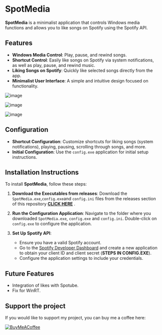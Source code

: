 # SpotMedia

**SpotMedia** is a minimalist application that controls Windows media functions and allows you to like songs on Spotify using the Spotify API.

## Features

- **Windows Media Control**: Play, pause, and rewind songs.
- **Shortcut Control**: Easily like songs on Spotify via system notifications, as well as play, pause, and rewind music.
- **Liking Songs on Spotify**: Quickly like selected songs directly from the app.
- **Minimalist User Interface**: A simple and intuitive design focused on functionality.

![image](https://github.com/user-attachments/assets/dd68e59f-50d9-4324-976c-e80ac55ecd70)

![image](https://github.com/user-attachments/assets/29ec7a1d-34b4-4616-8c5e-54244ad5425c)

![image](https://github.com/user-attachments/assets/a2dd6815-428b-46d2-b5ad-ccb4ed63abb1)

## Configuration

- **Shortcut Configuration**: Customize shortcuts for liking songs (system notifications), playing, pausing, scrolling through songs, and more.
- **Initial Configuration**: Use the `config.exe` application for initial setup instructions.

## Installation Instructions

To install **SpotMedia**, follow these steps:

1. **Download the Executables from releases**: 
   Download the `SpotMedia.exe`,`config.exe`and `config.ini` files from the releases section of this repository  **[CLICK HERE]([https://github.com/AAK-Lab/SpotMedia-Spotify-Light-Player/releases/tag/SpotMedia](https://github.com/AAK-Lab/SpotMedia-Spotify-and-Media/releases/download/Spotify%2BMedia%3DSpotMedia/SpotMediaFull.zip))**
.

2. **Run the Configuration Application**: 
   Navigate to the folder where you downloaded `SpotMedia.exe`, `config.exe` and `config.ini`. 
   Double-click on `config.exe` to configure the application.

3. **Set Up Spotify API**: 
   - Ensure you have a valid Spotify account.
   - Go to the [Spotify Developer Dashboard](https://developer.spotify.com/dashboard/applications) and create a new application to obtain your client ID and client secret (**STEPS IN CONFIG.EXE**).
   - Configure the application settings to include your credentials.

## Future Features

- Integration of likes with Spotube.
- Fix for WinRT.

## Support the project

If you would like to support my project, you can buy me a coffee here:

[![BuyMeACoffee](https://img.shields.io/badge/-Buy%20Me%20A%20Coffee-%23ffdd00?style=for-the-badge&logo=buy-me-a-coffee&logoColor=black)](https://buymeacoffee.com/akk_lab)
